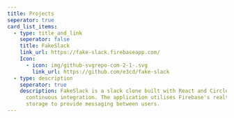 ```yaml
---
title: Projects
seperator: true
card_list_items:
  - type: title_and_link
    seperator: false
    title: FakeSlack
    link_url: https://fake-slack.firebaseapp.com/
    Icon:
      - icon: img/github-svgrepo-com-2-1-.svg
        link_url: https://github.com/e3cd/fake-slack
  - type: description
    seperator: true
    description: FakeSlack is a slack clone built with React and CircleCI for
      continuous integration. The application utilises Firebase's realtime
      storage to provide messaging between users.
---
```

